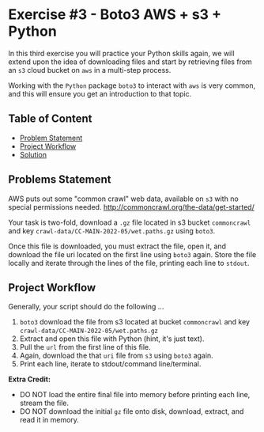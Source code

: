# Exercise #3 - Boto3 AWS + s3 + Python

In this third exercise you will practice your Python skills again, we will extend upon the idea of downloading files and start by retrieving files from an `s3` cloud bucket on `aws` in a multi-step process.

Working with the `Python` package `boto3` to interact with `aws` is very common, and this will ensure you get an introduction to that topic.

## Table of Content

- [Problem Statement](#problems-statement)
- [Project Workflow](#project-workflow)
- [Solution](#the-script-find-code-here)

## Problems Statement

AWS puts out some "common crawl" web data, available on `s3` with no special permissions needed. http://commoncrawl.org/the-data/get-started/

Your task is two-fold, download a `.gz` file located in s3 bucket `commoncrawl` and key `crawl-data/CC-MAIN-2022-05/wet.paths.gz` using `boto3`.

Once this file is downloaded, you must extract the file, open it, and download the file uri located on the first line using `boto3` again. Store the file locally and iterate through the lines of the file, printing each line to `stdout`.

## Project Workflow

Generally, your script should do the following ...

1. `boto3` download the file from s3 located at bucket `commoncrawl` and key `crawl-data/CC-MAIN-2022-05/wet.paths.gz`
2. Extract and open this file with Python (hint, it's just text).
3. Pull the `url` from the first line of this file.
4. Again, download the that `uri` file from `s3` using `boto3` again.
5. Print each line, iterate to stdout/command line/terminal.

**Extra Credit:**

- DO NOT load the entire final file into memory before printing each line,
stream the file.
- DO NOT download the initial `gz` file onto disk, download, extract, and read it in memory.
